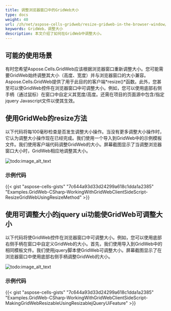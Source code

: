 ```yaml
---
title: 调整浏览器窗口中的GridWeb大小
type: docs
weight: 40
url: /zh/net/aspose-cells-gridweb/resize-gridweb-in-the-browser-window/
keywords: GridWeb，调整大小
description: 本文介绍了如何在GridWeb中调整大小。
---
```


## **可能的使用场景**
有时您希望Aspose.Cells.GridWeb应该根据浏览器窗口重新调整大小。您可能需要GridWeb始终调整其大小（高度、宽度）并与浏览器窗口的大小兼容。Aspose.Cells.GridWeb提供了用于此目的的客户端*resize()*函数。此外，您甚至可以使GridWeb控件在浏览器窗口中可调整大小。例如，您可以使用底部右侧手柄（通过鼠标）在窗口中自定义其宽度/高度。还需在项目的页面源中包含/指定jquery Javascript文件以使其生效。
## **使用GridWeb的resize方法**
以下代码将每100毫秒检查是否发生调整大小操作。当没有更多调整大小操作时，它认为调整大小操作现在已经完成。我们使用一个导入到GridWeb中的示例模板文件。我们使用客户端代码调整GridWeb的大小。屏幕截图显示了当调整浏览器窗口大小时，GridWeb相应地调整其大小。

![todo:image_alt_text](resize-gridweb-in-the-browser-window_1.png)
### **示例代码**
{{< gist "aspose-cells-gists" "7c644a93d33d24299a618c1dda1a2385" "Examples.GridWeb-CSharp-WorkingWithGridWebClientSideScript-ResizeGridWebUsingResizeMethod" >}}


## **使用可调整大小的jquery ui功能使GridWeb可调整大小**
以下代码将使GridWeb控件在浏览器窗口中可调整大小。例如，您可以使用底部右侧手柄在窗口中自定义GridWeb的大小。首先，我们使用导入到GridWeb中的相同模板文件。我们使用jquery脚本使GridWeb可调整大小。屏幕截图显示了在浏览器窗口中使用底部右侧手柄调整GridWeb的大小。

![todo:image_alt_text](resize-gridweb-in-the-browser-window_2.png)
### **示例代码**
{{< gist "aspose-cells-gists" "7c644a93d33d24299a618c1dda1a2385" "Examples.GridWeb-CSharp-WorkingWithGridWebClientSideScript-MakingGridWebResizableUsingResizablejQueryUiFeature" >}}

